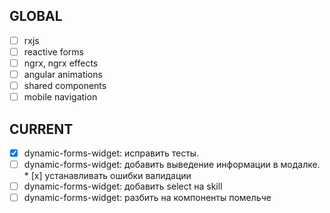 ## GLOBAL

- [ ] rxjs
- [ ] reactive forms
- [ ] ngrx, ngrx effects
- [ ] angular animations
- [ ] shared components
- [ ] mobile navigation

## CURRENT

- [x] dynamic-forms-widget: исправить тесты.
- [ ] dynamic-forms-widget: добавить выведение информации в модалке.
      * [x] устанавливать ошибки валидации
- [ ] dynamic-forms-widget: добавить select на skill
- [ ] dynamic-forms-widget: разбить на компоненты помельче
